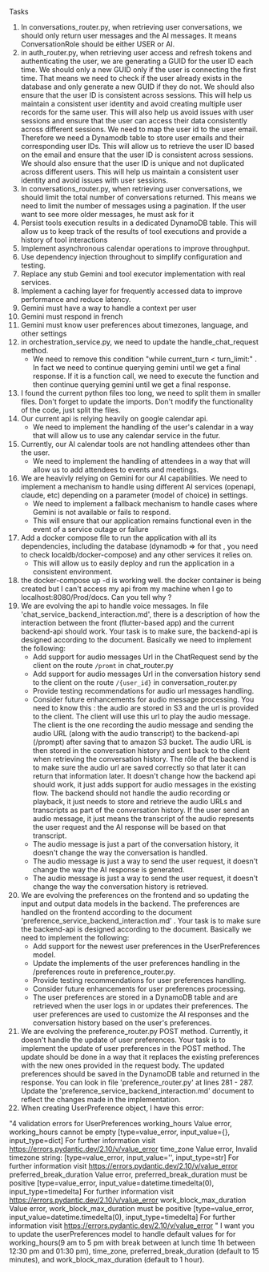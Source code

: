Tasks

1) In conversations_router.py, when retrieving user conversations, we should only return user messages and the AI messages. It means ConversationRole should be either USER or AI.
2) in auth_router.py, when retrieving user access and refresh tokens and authenticating the user, we are generating a GUID for the user ID each time. We should only a new GUID only if the user is connecting the first time. That means we need to check if the user already exists in the database and only generate a new GUID if they do not. We should also ensure that the user ID is consistent across sessions. This will help us maintain a consistent user identity and avoid creating multiple user records for the same user. This will also help us avoid issues with user sessions and ensure that the user can access their data consistently across different sessions. We need to map the user id to the user email. Therefore we need a Dynamodb table to store user emails and their corresponding user IDs. This will allow us to retrieve the user ID based on the email and ensure that the user ID is consistent across sessions. We should also ensure that the user ID is unique and not duplicated across different users. This will help us maintain a consistent user identity and avoid issues with user sessions.
3) In conversations_router.py, when retrieving user conversations, we should limit the total number of conversations returned. This means we need to limit the number of messages using a pagination. If the user want to see more older messages, he must ask for it
4) Persist tools execution results in a dedicated DynamoDB table. This will allow us to keep track of the results of tool executions and provide a history of tool interactions
5) Implement asynchronous calendar operations to improve throughput.
6) Use dependency injection throughout to simplify configuration and testing.
7) Replace any stub Gemini and tool executor implementation with real services.
8) Implement a caching layer for frequently accessed data to improve performance and reduce latency.
9) Gemini must have a way to handle a context per user 
10) Gemini must respond in french
11) Gemini must know user preferences about timezones, language, and other settings
12) in orchestration_service.py, we need to update the handle_chat_request method.
    - We need to remove this condition "while current_turn < turn_limit:" . In fact we need to continue querying gemini until we get a final response. If it is a function call, we need to execute the function and then continue querying gemini until we get a final response.
13) I found the current python files too long, we need to split them in smaller files. Don't forget to update the imports. Don't modify the functionality of the code, just split the files.
14) Our current api is relying heavily on google calendar api. 
    - We need to implement the handling of the user's calendar in a way that will allow us to use any calendar service in the futur. 
15) Currently, our AI calendar tools are not handling attendees other than the user. 
    - We need to implement the handling of attendees in a way that will allow us to add attendees to events and meetings.
16) We are heavivly relying on Gemini for our AI capabilities. We need to implement a mechanism to handle using different AI services (openapi, claude, etc) depending on a parameter (model of choice) in settings.
    - We need to implement a fallback mechanism to handle cases where Gemini is not available or fails to respond. 
    - This will ensure that our application remains functional even in the event of a service outage or failure
17) Add a docker compose file to run the application with all its dependencies, including the database (dynamodb => for that , you need to check localdb/docker-compose) and any other services it relies on. 
    - This will allow us to easily deploy and run the application in a consistent environment.
18) the docker-compose up -d is working well. the docker container is being created but I can't access my api from my machine when I go to localhost:8080/Prod/docs. Can you tell why ?
19) We are evolving the api to handle voice messages. In file 'chat_service_backend_interaction.md', there is a description of how the interaction between the front (flutter-based app) and the current backend-api should work. Your task is to make sure, the backend-api is designed according to the document. Basically we need to implement the following:
    - Add support for audio messages Url in the ChatRequest send by the client on the route `/promt` in chat_router.py
    - Add support for audio messages Url in the conversation history send to the client on the route `/{user_id}` in conversation_router.py
    - Provide testing recommendations for audio url messages handling.
    - Consider future enhancements for audio message processing.
You need to know this : the audio are stored in S3 and the url is provided to the client. The client will use this url to play the audio message. The client is the one recording the audio message and sending the audio URL (along with the audio transcript) to the backend-api (/prompt) after saving that to amazon S3 bucket. The audio URL is then stored in the conversation history and sent back to the client when retrieving the conversation history. The rôle of the backend is to make sure the audio url are saved correctly so that later it can return that information later. It doesn't change how the backend api should work, it just adds support for audio messages in the existing flow. The backend should not handle the audio recording or playback, it just needs to store and retrieve the audio URLs and transcripts as part of the conversation history. If the user send an  audio message, it just means the transcript of the audio represents the user request and the AI response will be based on that transcript.
    - The audio message is just a part of the conversation history, it doesn't change the way the conversation is handled.
    - The audio message is just a way to send the user request, it doesn't change the way the AI response is generated.
    - The audio message is just a way to send the user request, it doesn't change the way the conversation history is retrieved.
20) We are evolving the preferences on the frontend and so updating the input and output data models in the backend. The preferences are handled on the frontend according to the document 'preference_service_backend_interaction.md' . Your task is to make sure the backend-api is designed according to the document. Basically we need to implement the following:
    - Add support for the newest user preferences in the UserPreferences model.
    - Update the implements of the user preferences handling in the /preferences route in preference_router.py.
    - Provide testing recommendations for user preferences handling.
    - Consider future enhancements for user preferences processing.
    - The user preferences are stored in a DynamoDB table and are retrieved when the user logs in or updates their preferences. The user preferences are used to customize the AI responses and the conversation history based on the user's preferences.
21) We are evolving the preference_router.py POST method. Currently, it doesn't handle the update of user preferences. Your task is to implement the update of user preferences in the POST method. The update should be done in a way that it replaces the existing preferences with the new ones provided in the request body. The updated preferences should be saved in the DynamoDB table and returned in the response. You can look in file 'preference_router.py' at lines 281 - 287. Update the 'preference_service_backend_interaction.md' document to reflect the changes made in the implementation.
22) When creating UserPreference object, I have this error: 

"4 validation errors for UserPreferences
working_hours
  Value error, working_hours cannot be empty [type=value_error, input_value={}, input_type=dict]
    For further information visit https://errors.pydantic.dev/2.10/v/value_error
time_zone
  Value error, Invalid timezone string:  [type=value_error, input_value='', input_type=str]
    For further information visit https://errors.pydantic.dev/2.10/v/value_error
preferred_break_duration
  Value error, preferred_break_duration must be positive [type=value_error, input_value=datetime.timedelta(0), input_type=timedelta]
    For further information visit https://errors.pydantic.dev/2.10/v/value_error
work_block_max_duration
  Value error, work_block_max_duration must be positive [type=value_error, input_value=datetime.timedelta(0), input_type=timedelta]
    For further information visit https://errors.pydantic.dev/2.10/v/value_error 
" 
I want you to update the userPreferences model to handle default values for for working_hours(9 am to 5 pm with break between at lunch time 1h between 12:30 pm and 01:30 pm), time_zone, preferred_break_duration (default to 15 minutes), and work_block_max_duration (default to 1 hour).